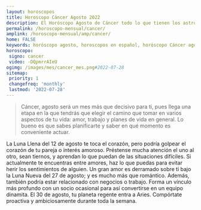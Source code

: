 ```yaml
---
layout: horoscopos
title: Horoscopo Cáncer Agosto 2022
description: El Horóscopo Agosto de Cáncer todo lo que tienen los astros preparados para este mes, amor, trabajo, familia. Todo sobre astrologia, tarot, predicciones. Horoscopo gratis en español, predicciones y astrología.
permalink: /horoscopo-mensual/cancer/
amplink: /horoscopo-mensual/amp/cancer/
home: FALSE
keywords: horóscopo agosto, horoscopos en español, horóscopo Cáncer agosto , horóscopo esperanza gracia, horoscop, horóscopos gratis, horoscopo Cáncer, Tarot, Astrologia, Zodíaco, Cáncer, horoscopo gratis, horoscopo del mes 
horoscopo:
 signo: cancer
 video: -DQpmrrAIeU
ogimg: /images/mes/cancer_mes.png#2022-07-28
sitemap:
 priority: 1
 changefreq: 'monthly'
 lastmod: '2022-07-28'
---
```



 > Cáncer, agosto será un mes más que decisivo para ti, pues llega una etapa en la que tendrás que elegir el camino que tomar en varios aspectos de tu vida: amor, trabajo y planes de vida en general. Lo bueno es que sabes planificarte y saber en qué momento es conveniente actuar.



La Luna Llena del 12 de agosto te toca el corazón, pero podría golpear el corazón de tu pareja o interés amoroso. Préstense mucha atención el uno al otro, sean tiernos, y aprendan lo que puedan de las situaciones difíciles. Si actualmente te encuentras entre amores, haz lo que puedas para evitar herir los sentimientos de alguien. Un gran amor es derramado sobre ti bajo la Luna Nueva del 27 de agosto; y es mucho más que romántico. Además, también podría estar relacionado con negocios o trabajo. Forma un vínculo más profundo con un socio ocasional para así convertirse en un equipo dinamita. El 30 de agosto, tu planeta regente entra a Aries. Compórtate proactiva y ambiciosamente durante toda la semana.